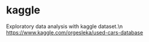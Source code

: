 # kaggle
Exploratory data analysis with kaggle dataset.\n
https://www.kaggle.com/orgesleka/used-cars-database
